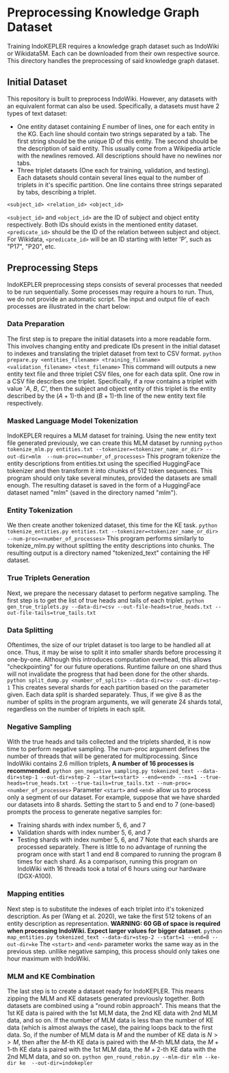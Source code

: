 # Preprocessing Knowledge Graph Dataset

Training IndoKEPLER requires a knowledge graph dataset such as IndoWiki or Wikidata5M. Each can be downloaded from their own respective source. This directory handles the preprocessing of said knowledge graph dataset.

## Initial Dataset

This repository is built to preprocess IndoWiki. However, any datasets with an equivalent format can also be used. Specifically, a datasets must have 2 types of text dataset:
- One entity dataset containing $E$ number of lines, one for each entity in the KG. Each line should contain two strings separated by a tab. The first string should be the unique ID of this entity. The second should be the description of said entity. This usually come from a Wikipedia article with the newlines removed. All descriptions should have no newlines nor tabs.
- Three triplet datasets (One each for training, validation, and testing). Each datasets should contain several lines equal to the number of triplets in it's specific partition. One line contains three strings separated by tabs, describing a triplet.
```
<subject_id> <relation_id> <object_id>
```
`<subject_id>` and `<object_id>` are the ID of subject and object entity respectively. Both IDs should exists in the mentioned entity dataset. `<predicate_id>` should be the ID of the relation between subject and object. For Wikidata, `<predicate_id>` will be an ID starting with letter 'P', such as "P17", "P20", etc.

## Preprocessing Steps

IndoKEPLER preprocessing steps consists of several processes that needed to be run sequentially. Some processes may require a hours to run. Thus, we do not provide an automatic script. The input and output file of each processes are illustrated in the chart below:

### Data Preparation

The first step is to prepare the initial datasets into a more readable form. This involves changing entity and predicate IDs present in the initial dataset to indexes and translating the triplet dataset from text to CSV format.
```python prepare.py <entities_filename> <training_filename> <validation_filename> <test_filename>```
This command will outputs a new entity text file and three triplet CSV files, one for each data split. One row in a CSV file describes one triplet. Specifically, if a row contains a triplet with value '$A$, $B$, $C$', then the subject and object entity of this triplet is the entity described by the ($A+1$)-th and ($B+1$)-th line of the new entity text file respectively.

### Masked Language Model Tokenization

IndoKEPLER requires a MLM dataset for training. Using the new entity text file generated previously, we can create this MLM dataset by running
```python tokenize_mlm.py entities.txt --tokenizer=<tokenizer_name_or_dir> --out-dir=mlm  --num-proc=<number_of_processes>```
This program tokenize the entity descriptions from entities.txt using the specified HuggingFace tokenizer and then transform it into chunks of 512 token sequences. This program should only take several minutes, provided the datasets are small enough. The resulting dataset is saved in the form of a HuggingFace dataset named "mlm" (saved in the directory named "mlm").

### Entity Tokenization

We then create another tokenized dataset, this time for the KE task.
```python tokenize_entities.py entities.txt --tokenizer=<tokenizer_name_or_dir> --num-proc=<number_of_processes>```
This program performs similarly to tokenize_mlm.py without splitting the entity descriptions into chunks. The resulting output is a directory named "tokenized_text" containing the HF dataset.

### True Triplets Generation

Next, we prepare the necessary dataset to perform negative sampling. The first step is to get the list of true heads and tails of each triplet.
```python gen_true_triplets.py --data-dir=csv --out-file-heads=true_heads.txt --out-file-tails=true_tails.txt```

### Data Splitting

Oftentimes, the size of our triplet dataset is too large to be handled all at once. Thus, it may be wise to split it into smaller shards before processing it one-by-one. Although this introduces computation overhead, this allows "checkpointing" for our future operations. Runtime failure on one shard thus will not invalidate the progress that had been done for the other shards.
```python split_dump.py <number_of_splits> --data-dir=csv --out-dir=step-1```
This creates several shards for each partition based on the parameter given. Each data split is sharded separately. Thus, if we give 8 as the number of splits in the program arguments, we will generate 24 shards total, regardless on the number of triplets in each split.

### Negative Sampling

With the true heads and tails collected and the triplets sharded, it is now time to perform negative sampling. The num-proc argument defines the number of threads that will be generated for multiprocessing. Since IndoWiki contains 2.6 million triplets, **A number of 16 processes is recommended**.
```python gen_negative_sampling.py tokenized_text --data-dir=step-1 --out-dir=step-2 --start=<start> --end=<end> --ns=1 --true-heads=true_heads.txt --true-tails=true_tails.txt --num-proc=<number_of_processes>```
Parameter `<start>` and `<end>` allow us to process only a segment of our dataset. For example, suppose that we have sharded our datasets into 8 shards. Setting the start to 5 and end to 7 (one-based) prompts the process to generate negative samples for:
- Training shards with index number 5, 6, and 7
- Validation shards with index number 5, 6, and 7
- Testing shards with index number 5, 6, and 7
Note that each shards are processed separately. There is little to no advantage of running the program once with start 1 and end 8 compared to running the program 8 times for each shard.
As a comparison, running this program on IndoWiki with 16 threads took a total of 6 hours using our hardware (DGX-A100).

### Mapping entities

Next step is to substitute the indexes of each triplet into it's tokenized description. As per (Wang et al. 2020), we take the first 512 tokens of an entity description as representation. **WARNING: 60 GB of space is required when processing IndoWiki. Expect larger values for bigger dataset**.
```python map_entities.py tokenized_text --data-dir=step-2 --start=1 --end=8 --out-dir=ke```
The `<start>` and `<end>` parameter works the same way as in the previous step. unllike negative samping, this process should only takes one hour maximum with IndoWiki.

### MLM and KE Combination

The last step is to create a dataset ready for IndoKEPLER. This means zipping the MLM and KE datasets generated previously together. Both datasets are combined using a "round robin approach". This means that the 1st KE data is paired with the 1st MLM data, the 2nd KE data with 2nd MLM data, and so on. If the number of MLM data is less than the number of KE data (which is almost always the case), the pairing loops back to the first data. So, if the number of MLM data is $M$ and the number of KE data is $N >> M$, then after the $M$-th KE data is paired with the $M$-th MLM data, the $M+1$-th KE data is paired with the 1st MLM data, the $M+2$-th KE data with the 2nd MLM data, and so on.
```python gen_round_robin.py --mlm-dir mlm --ke-dir ke  --out-dir=indokepler```

